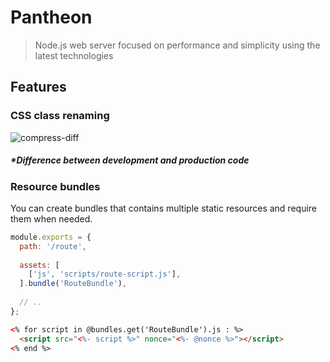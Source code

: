 # Pantheon

> Node.js web server focused on performance and simplicity using the latest technologies

## Features

### CSS class renaming

![compress-diff](http://image.prntscr.com/image/8a848a93db4942239c45e5c435ab1d49.png)

##### **Difference between development and production code*

### Resource bundles

You can create bundles that contains multiple static resources and require them when needed.

```javascript
module.exports = {
  path: '/route',
  
  assets: [
    ['js', 'scripts/route-script.js'],
  ].bundle('RouteBundle'),
  
  // ..
};
```

```html
<% for script in @bundles.get('RouteBundle').js : %>
  <script src="<%- script %>" nonce="<%- @nonce %>"></script>
<% end %>
```
